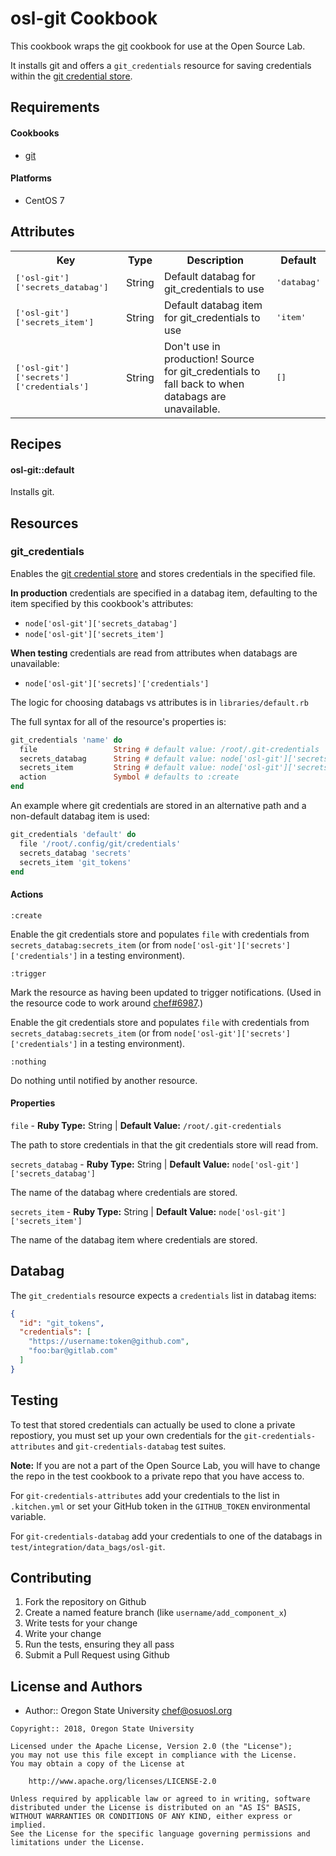 osl-git Cookbook
================
This cookbook wraps the [git](https://supermarket.chef.io/cookbooks/git) cookbook for use at the
Open Source Lab.

It installs git and offers a `git_credentials` resource for saving credentials within the
[git credential store](https://git-scm.com/docs/git-credential-store).

Requirements
------------

#### Cookbooks
- [git](https://supermarket.chef.io/cookbooks/git)

#### Platforms
- CentOS 7

Attributes
----------
<table> <tr>
    <th>Key</th>
    <th>Type</th>
    <th>Description</th>
    <th>Default</th>
  </tr>
  <tr>
    <td><tt>['osl-git']['secrets_databag']</tt></td>
    <td>String</td>
    <td>Default databag for git_credentials to use</td>
    <td><tt>'databag'</tt></td>
  </tr>
  <tr>
    <td><tt>['osl-git']['secrets_item']</tt></td>
    <td>String</td>
    <td>Default databag item for git_credentials to use</td>
    <td><tt>'item'</tt></td>
  </tr>
  <tr>
    <td><tt>['osl-git']['secrets']['credentials']</tt></td>
    <td>String</td>
    <td>Don't use in production! Source for git_credentials to fall back to when databags are unavailable.</td>
    <td><tt>[]</tt></td>
  </tr>
</table>

Recipes
-------

#### osl-git::default
Installs git.

Resources
---------

### git_credentials
Enables the [git credential store](https://git-scm.com/docs/git-credential-store) and stores
credentials in the specified file.

**In production** credentials are specified in a databag item, defaulting to the item
specified by this cookbook's attributes:
* `node['osl-git']['secrets_databag']` 
* `node['osl-git']['secrets_item']`

**When testing** credentials are read from attributes when databags are unavailable:
* `node['osl-git']['secrets]'['credentials']`

The logic for choosing databags vs attributes is in `libraries/default.rb`

The full syntax for all of the resource's properties is:
```ruby
git_credentials 'name' do
  file                 String # default value: /root/.git-credentials
  secrets_databag      String # default value: node['osl-git']['secrets_databag']
  secrets_item         String # default value: node['osl-git']['secrets_item']
  action               Symbol # defaults to :create
end
```

An example where git credentials are stored in an alternative path and a non-default databag
item is used:
```ruby
git_credentials 'default' do
  file '/root/.config/git/credentials'
  secrets_databag 'secrets'
  secrets_item 'git_tokens'
end
```

#### Actions
`:create`

Enable the git credentials store and populates `file` with credentials from
`secrets_databag:secrets_item` (or from `node['osl-git']['secrets']['credentials']` in a
testing environment).

`:trigger`

Mark the resource as having been updated to trigger notifications. (Used in the resource code
to work around [chef#6987](https://github.com/chef/chef/issues/6987).)

Enable the git credentials store and populates `file` with credentials from
`secrets_databag:secrets_item` (or from `node['osl-git']['secrets']['credentials']` in a
testing environment).

`:nothing`

Do nothing until notified by another resource.

#### Properties
`file` - **Ruby Type:** String | **Default Value:** `/root/.git-credentials`

The path to store credentials in that the git credentials store will read from.

`secrets_databag` - **Ruby Type:** String | **Default Value:** `node['osl-git']['secrets_databag']`

The name of the databag where credentials are stored.

`secrets_item` - **Ruby Type:** String | **Default Value:** `node['osl-git']['secrets_item']`

The name of the databag item where credentials are stored.

Databag
-------
The `git_credentials` resource expects a `credentials` list in databag items:

```json
{
  "id": "git_tokens",
  "credentials": [
    "https://username:token@github.com",
    "foo:bar@gitlab.com"
  ]
}
```

Testing
-------
To test that stored credentials can actually be used to clone a private repostiory, you must set
up your own credentials for the `git-credentials-attributes` and `git-credentials-databag` test
suites.

**Note:** If you are not a part of the Open Source Lab, you will have to change the repo in the
test cookbook to a private repo that you have access to.

For `git-credentials-attributes` add your credentials to the list in `.kitchen.yml` or set your
GitHub token in the `GITHUB_TOKEN` environmental variable.

For `git-credentials-databag` add your credentials to one of the databags in
`test/integration/data_bags/osl-git`.

Contributing
------------

1. Fork the repository on Github
2. Create a named feature branch (like `username/add_component_x`)
3. Write tests for your change
4. Write your change
5. Run the tests, ensuring they all pass
6. Submit a Pull Request using Github

License and Authors
-------------------
- Author:: Oregon State University <chef@osuosl.org>

```text
Copyright:: 2018, Oregon State University

Licensed under the Apache License, Version 2.0 (the "License");
you may not use this file except in compliance with the License.
You may obtain a copy of the License at

    http://www.apache.org/licenses/LICENSE-2.0

Unless required by applicable law or agreed to in writing, software
distributed under the License is distributed on an "AS IS" BASIS,
WITHOUT WARRANTIES OR CONDITIONS OF ANY KIND, either express or implied.
See the License for the specific language governing permissions and
limitations under the License.
```
